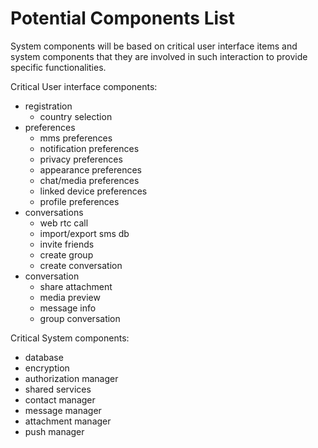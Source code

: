 # Potential Components List

System components will be based on critical user interface items and system components that they are involved in such interaction to provide specific functionalities.

Critical User interface components:
  - registration
    - country selection
  - preferences
    - mms preferences
    - notification preferences
    - privacy preferences
    - appearance preferences
    - chat/media preferences
    - linked device preferences
    - profile preferences
  - conversations
    - web rtc call
    - import/export sms db
    - invite friends
    - create group
    - create conversation
  - conversation
    - share attachment
    - media preview
    - message info
    - group conversation

Critical System components:
  - database
  - encryption
  - authorization manager
  - shared services
  - contact manager
  - message manager
  - attachment manager
  - push manager
